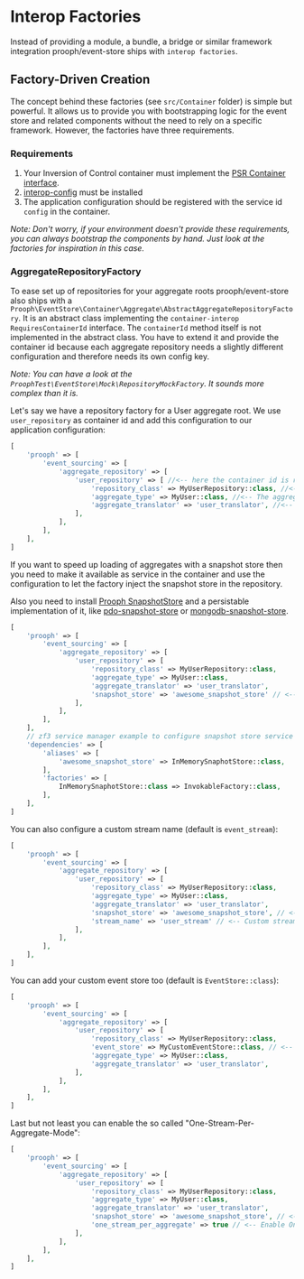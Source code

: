 # Interop Factories

Instead of providing a module, a bundle, a bridge or similar framework integration prooph/event-store ships with `interop factories`.

## Factory-Driven Creation

The concept behind these factories (see `src/Container` folder) is simple but powerful. It allows us to provide you with bootstrapping logic for the event store and related components
without the need to rely on a specific framework. However, the factories have three requirements.

### Requirements

1. Your Inversion of Control container must implement the [PSR Container interface](https://github.com/php-fig/container).
2. [interop-config](https://github.com/sandrokeil/interop-config) must be installed
3. The application configuration should be registered with the service id `config` in the container.

*Note: Don't worry, if your environment doesn't provide these requirements, you can
always bootstrap the components by hand. Just look at the factories for inspiration in this case.*

### AggregateRepositoryFactory

To ease set up of repositories for your aggregate roots prooph/event-store also ships with a `Prooph\EventStore\Container\Aggregate\AbstractAggregateRepositoryFactory`.
It is an abstract class implementing the `container-interop RequiresContainerId` interface. The `containerId` method
itself is not implemented in the abstract class. You have to extend it and provide the container id because each
aggregate repository needs a slightly different configuration and therefore needs its own config key.

*Note: You can have a look at the `ProophTest\EventStore\Mock\RepositoryMockFactory`. It sounds more complex than it is.*

Let's say we have a repository factory for a User aggregate root. We use `user_repository` as container id and add this
configuration to our application configuration:

```php
[
    'prooph' => [
        'event_sourcing' => [
            'aggregate_repository' => [
                'user_repository' => [ //<-- here the container id is referenced
                    'repository_class' => MyUserRepository::class, //<-- FQCN of the repository responsible for the aggregate root
                    'aggregate_type' => MyUser::class, //<-- The aggregate root FQCN the repository is responsible for
                    'aggregate_translator' => 'user_translator', //<-- The aggregate translator must be available as service in the container
                ],
            ],
        ],
    ],
]
```

If you want to speed up loading of aggregates with a snapshot store then you need to make
it available as service in the container and use the configuration to let the factory inject the snapshot store in the repository.

Also you need to install [Prooph SnapshotStore](https://github.com/prooph/snapshot-store) and a persistable implementation of it,
like [pdo-snapshot-store](https://github.com/prooph/pdo-snapshot-store/) or [mongodb-snapshot-store](https://github.com/prooph/mongodb-snapshot-store/).

```php
[
    'prooph' => [
        'event_sourcing' => [
            'aggregate_repository' => [
                'user_repository' => [
                    'repository_class' => MyUserRepository::class,
                    'aggregate_type' => MyUser::class,
                    'aggregate_translator' => 'user_translator',
                    'snapshot_store' => 'awesome_snapshot_store' // <-- SnapshotStore service id
                ],
            ],
        ],
    ],
    // zf3 service manager example to configure snapshot store service below
    'dependencies' => [
        'aliases' => [
            'awesome_snapshot_store' => InMemorySnaphotStore::class,
        ],
        'factories' => [
            InMemorySnaphotStore::class => InvokableFactory::class,
        ],
    ],
]
```

You can also configure a custom stream name (default is `event_stream`):

```php
[
    'prooph' => [
        'event_sourcing' => [
            'aggregate_repository' => [
                'user_repository' => [
                    'repository_class' => MyUserRepository::class,
                    'aggregate_type' => MyUser::class,
                    'aggregate_translator' => 'user_translator',
                    'snapshot_store' => 'awesome_snapshot_store', // <-- SnapshotStore service id
                    'stream_name' => 'user_stream' // <-- Custom stream name
                ],
            ],
        ],
    ],
]
```

You can add your custom event store too (default is `EventStore::class`):
```php
[
    'prooph' => [
        'event_sourcing' => [
            'aggregate_repository' => [
                'user_repository' => [
                    'repository_class' => MyUserRepository::class,
                    'event_store' => MyCustomEventStore::class, // <-- Custom event store service id
                    'aggregate_type' => MyUser::class,
                    'aggregate_translator' => 'user_translator',
                ],
            ],
        ],
    ],
]
```

Last but not least you can enable the so called "One-Stream-Per-Aggregate-Mode":
```php
[
    'prooph' => [
        'event_sourcing' => [
            'aggregate_repository' => [
                'user_repository' => [
                    'repository_class' => MyUserRepository::class,
                    'aggregate_type' => MyUser::class,
                    'aggregate_translator' => 'user_translator',
                    'snapshot_store' => 'awesome_snapshot_store', // <-- SnapshotStore service id
                    'one_stream_per_aggregate' => true // <-- Enable One-Stream-Per-Aggregate-Mode
                ],
            ],
        ],
    ],
]
```
